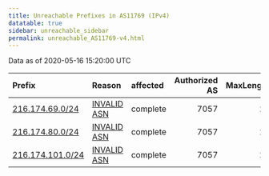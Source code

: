 ```yaml
---
title: Unreachable Prefixes in AS11769 (IPv4)
datatable: true
sidebar: unreachable_sidebar
permalink: unreachable_AS11769-v4.html
---
```


Data as of 2020-05-16 15:20:00 UTC


<div class="datatable-begin"></div>

| Prefix                                                     | Reason                                                                                                  | affected   |   Authorized AS |   MaxLength | Anchor                           |   unreachable /24s |
|:-----------------------------------------------------------|:--------------------------------------------------------------------------------------------------------|:-----------|----------------:|------------:|:---------------------------------|-------------------:|
| [216.174.69.0/24](https://stat.ripe.net/216.174.69.0/24)   | [INVALID ASN](https://rpki-validator.ripe.net/announcement-preview?asn=AS11769&prefix=216.174.69.0/24)  | complete   |            7057 |          24 | [ARIN](unreachable_ARIN-v4.html) |                  1 |
| [216.174.80.0/24](https://stat.ripe.net/216.174.80.0/24)   | [INVALID ASN](https://rpki-validator.ripe.net/announcement-preview?asn=AS11769&prefix=216.174.80.0/24)  | complete   |            7057 |          24 | [ARIN](unreachable_ARIN-v4.html) |                  1 |
| [216.174.101.0/24](https://stat.ripe.net/216.174.101.0/24) | [INVALID ASN](https://rpki-validator.ripe.net/announcement-preview?asn=AS11769&prefix=216.174.101.0/24) | complete   |            7057 |          24 | [ARIN](unreachable_ARIN-v4.html) |                  1 |

<div class="datatable-end"></div>